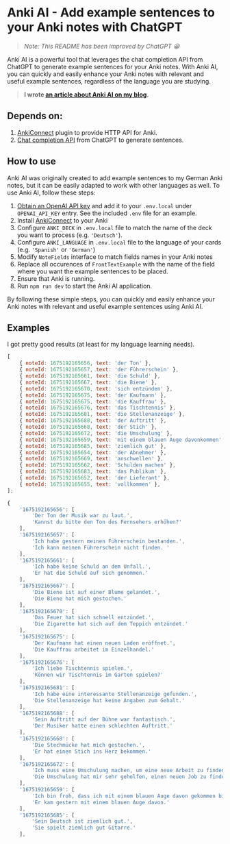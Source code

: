 # Anki AI - Add example sentences to your Anki notes with ChatGPT

> _Note: This README has been improved by ChatGPT 😀_

Anki AI is a powerful tool that leverages the chat completion API from ChatGPT to generate example sentences for your Anki notes. With Anki AI, you can quickly and easily enhance your Anki notes with relevant and useful example sentences, regardless of the language you are studying.

> **I wrote [an article about Anki AI on my blog](https://blog.martinhujer.cz/anki-ai-example-sentences-for-anki-with-chat-gpt/).**

## Depends on:

1. [AnkiConnect](https://github.com/FooSoft/anki-connect) plugin to provide HTTP API for Anki.
2. [Chat completion API](https://platform.openai.com/docs/guides/chat) from ChatGPT to generate sentences.

## How to use

Anki AI was originally created to add example sentences to my German Anki notes, but it can be easily adapted to work with other languages as well. To use Anki AI, follow these steps:

1. [Obtain an OpenAI API key](https://platform.openai.com/account/api-keys) and add it to your `.env.local` under `OPENAI_API_KEY` entry. See the included `.env` file for an example.
2. Install [AnkiConnect](https://ankiweb.net/shared/info/2055492159) to your Anki
3. Configure `ANKI_DECK` in `.env.local` file to match the name of the deck you want to process (e.g. `'Deutsch'`).
4. Configure `ANKI_LANGUAGE` in `.env.local` file to the language of your cards (e.g. `'Spanish'` or `'German'`) 
4. Modify `NoteFields` interface to match fields names in your Anki notes
5. Replace all occurences of `FrontTextExample` with the name of the field where you want the example sentences to be placed.
7. Ensure that Anki is running.
8. Run `npm run dev` to start the Anki AI application.

By following these simple steps, you can quickly and easily enhance your Anki notes with relevant and useful example sentences using Anki AI.

## Examples

I got pretty good results (at least for my language learning needs).

```js
[
    { noteId: 1675192165656, text: 'der Ton' },
    { noteId: 1675192165657, text: 'der Führerschein' },
    { noteId: 1675192165661, text: 'die Schuld' },
    { noteId: 1675192165667, text: 'die Biene' },
    { noteId: 1675192165670, text: 'sich entzünden' },
    { noteId: 1675192165675, text: 'der Kaufmann' },
    { noteId: 1675192165675, text: 'die Kauffrau' },
    { noteId: 1675192165676, text: 'das Tischtennis' },
    { noteId: 1675192165681, text: 'die Stellenanzeige' },
    { noteId: 1675192165688, text: 'der Auftritt' },
    { noteId: 1675192165668, text: 'der Stich' },
    { noteId: 1675192165672, text: 'die Umschulung' },
    { noteId: 1675192165659, text: 'mit einem blauen Auge davonkommen' },
    { noteId: 1675192165685, text: 'ziemlich gut' },
    { noteId: 1675192165654, text: 'der Abnehmer' },
    { noteId: 1675192165669, text: 'anschwellen' },
    { noteId: 1675192165662, text: 'Schulden machen' },
    { noteId: 1675192165683, text: 'das Publikum' },
    { noteId: 1675192165652, text: 'der Lieferant' },
    { noteId: 1675192165655, text: 'vollkommen' },
];
```

```js
{
    '1675192165656': [
        'Der Ton der Musik war zu laut.',
        'Kannst du bitte den Ton des Fernsehers erhöhen?'
    ],
    '1675192165657': [
        'Ich habe gestern meinen Führerschein bestanden.',
        'Ich kann meinen Führerschein nicht finden. '
    ],
    '1675192165661': [
        'Ich habe keine Schuld an dem Unfall.',
        'Er hat die Schuld auf sich genommen.'
    ],
    '1675192165667': [
        'Die Biene ist auf einer Blume gelandet.',
        'Die Biene hat mich gestochen.'
    ],
    '1675192165670': [
        'Das Feuer hat sich schnell entzündet.',
        'Die Zigarette hat sich auf dem Teppich entzündet.'
    ],
    '1675192165675': [
        'Der Kaufmann hat einen neuen Laden eröffnet.',
        'Die Kauffrau arbeitet im Einzelhandel.'
    ],
    '1675192165676': [
        'Ich liebe Tischtennis spielen.',
        'Können wir Tischtennis im Garten spielen?'
    ],
    '1675192165681': [
        'Ich habe eine interessante Stellenanzeige gefunden.',
        'Die Stellenanzeige hat keine Angaben zum Gehalt.'
    ],
    '1675192165688': [
        'Sein Auftritt auf der Bühne war fantastisch.',
        'Der Musiker hatte einen schlechten Auftritt.'
    ],
    '1675192165668': [
        'Die Stechmücke hat mich gestochen.',
        'Er hat einen Stich ins Herz bekommen.'
    ],
    '1675192165672': [
        'Ich muss eine Umschulung machen, um eine neue Arbeit zu finden.',
        'Die Umschulung hat mir sehr geholfen, einen neuen Job zu finden.'
    ],
    '1675192165659': [
        'Ich bin froh, dass ich mit einem blauen Auge davon gekommen bin. ',
        'Er kam gestern mit einem blauen Auge davon.'
    ],
    '1675192165685': [
        'Sein Deutsch ist ziemlich gut.',
        'Sie spielt ziemlich gut Gitarre.'
    ],
```
